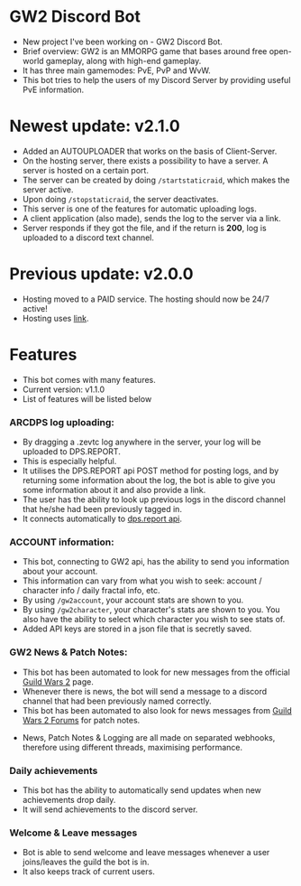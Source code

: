 # GW2 Discord Bot
- New project I've been working on - GW2 Discord Bot.
- Brief overview: GW2 is an MMORPG game that bases around free open-world gameplay, along with high-end gameplay.
- It has three main gamemodes: PvE, PvP and WvW. 
- This bot tries to help the users of my Discord Server by providing useful PvE information.

# Newest update: v2.1.0
- Added an AUTOUPLOADER that works on the basis of Client-Server.
- On the hosting server, there exists a possibility to have a server. A server is hosted on a certain port.
- The server can be created by doing `/startstaticraid`, which makes the server active.
- Upon doing `/stopstaticraid`, the server deactivates.
- This server is one of the features for automatic uploading logs.
- A client application (also made), sends the log to the server via a link.
- Server responds if they got the file, and if the return is **200**, log is uploaded to a discord text channel.

# Previous update: v2.0.0
- Hosting moved to a PAID service. The hosting should now be 24/7 active!
- Hosting uses [link](https://sparkedhost.com/).

# Features
- This bot comes with many features.
- Current version: v1.1.0
- List of features will be listed below

### ARCDPS log uploading: 
* By dragging a .zevtc log anywhere in the server, your log will be uploaded to DPS.REPORT.
* This is especially helpful.
* It utilises the DPS.REPORT api POST method for posting logs, and by returning some information about the log, the bot is able to give you some information about it and also provide a link.
* The user has the ability to look up previous logs in the discord channel that he/she had been previously tagged in.
* It connects automatically to [dps.report api](https://dps.report/api).

### ACCOUNT information:
* This bot, connecting to GW2 api, has the ability to send you information about your account.
* This information can vary from what you wish to seek: account / character info / daily fractal info, etc.
* By using `/gw2account`, your account stats are shown to you.
* By using `/gw2character`, your character's stats are shown to you. You also have the ability to select which character you wish to see stats of.
* Added API keys are stored in a json file that is secretly saved.

### GW2 News & Patch Notes:
* This bot has been automated to look for new messages from the official [Guild Wars 2](https://www.guildwars2.com/en-gb/) page.
* Whenever there is news, the bot will send a message to a discord channel that had been previously named correctly.
* This bot has been automated to also look for news messages from [Guild Wars 2 Forums](https://en-forum.guildwars2.com/forum/6-game-update-notes/) for patch notes.

- News, Patch Notes & Logging are all made on separated webhooks, therefore using different threads, maximising performance.

### Daily achievements
* This bot has the ability to automatically send updates when new achievements drop daily.
* It will send achievements to the discord server.

### Welcome & Leave messages
* Bot is able to send welcome and leave messages whenever a user joins/leaves the guild the bot is in.
* It also keeps track of current users.